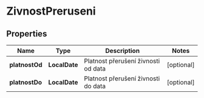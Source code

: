 

# ZivnostPreruseni


## Properties

| Name | Type | Description | Notes |
|------------ | ------------- | ------------- | -------------|
|**platnostOd** | **LocalDate** | Platnost přerušení živnosti od data |  [optional] |
|**platnostDo** | **LocalDate** | Platnost přerušení živnosti do data |  [optional] |




